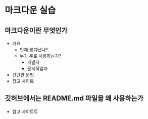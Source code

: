 # 마크다운 실습
## 마크다운이란 무엇인가
- 개요
    - 언제 생겨났나?
    - 누가 주로 사용하는가?
       - 개발자
       - 문서작업자
- 간단한 문법
- 참고 사이트
## 깃허브에서는 README.md 파일을 왜 사용하는가
- 참고 사이트트